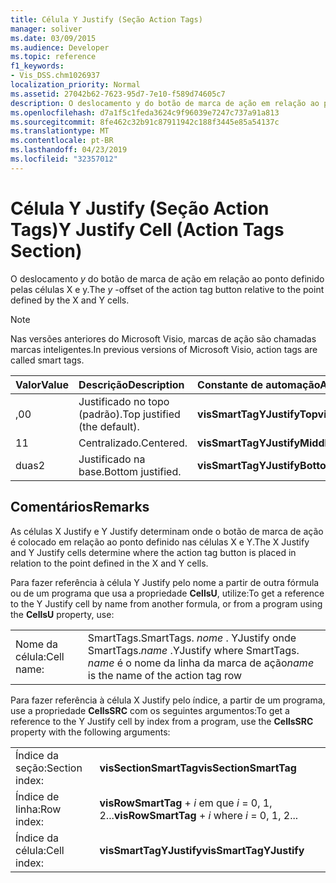 ```yaml
---
title: Célula Y Justify (Seção Action Tags)
manager: soliver
ms.date: 03/09/2015
ms.audience: Developer
ms.topic: reference
f1_keywords:
- Vis_DSS.chm1026937
localization_priority: Normal
ms.assetid: 27042b62-7623-95d7-7e10-f589d74605c7
description: O deslocamento y do botão de marca de ação em relação ao ponto definido pelas células X e Y.
ms.openlocfilehash: d7a1f5c1feda3624c9f96039e7247c737a91a813
ms.sourcegitcommit: 8fe462c32b91c87911942c188f3445e85a54137c
ms.translationtype: MT
ms.contentlocale: pt-BR
ms.lasthandoff: 04/23/2019
ms.locfileid: "32357012"
---
```

# <a name="y-justify-cell-action-tags-section"></a><span data-ttu-id="3ed64-103">Célula Y Justify (Seção Action Tags)</span><span class="sxs-lookup"><span data-stu-id="3ed64-103">Y Justify Cell (Action Tags Section)</span></span>

<span data-ttu-id="3ed64-104">O deslocamento *y* do botão de marca de ação em relação ao ponto definido pelas células X e y.</span><span class="sxs-lookup"><span data-stu-id="3ed64-104">The  *y*  -offset of the action tag button relative to the point defined by the X and Y cells.</span></span> 
  
> [!NOTE]
> <span data-ttu-id="3ed64-105">Nas versões anteriores do Microsoft Visio, marcas de ação são chamadas marcas inteligentes.</span><span class="sxs-lookup"><span data-stu-id="3ed64-105">In previous versions of Microsoft Visio, action tags are called smart tags.</span></span> 
  
|<span data-ttu-id="3ed64-106">**Valor**</span><span class="sxs-lookup"><span data-stu-id="3ed64-106">**Value**</span></span>|<span data-ttu-id="3ed64-107">**Descrição**</span><span class="sxs-lookup"><span data-stu-id="3ed64-107">**Description**</span></span>|<span data-ttu-id="3ed64-108">**Constante de automação**</span><span class="sxs-lookup"><span data-stu-id="3ed64-108">**Automation constant**</span></span>|
|:-----|:-----|:-----|
| <span data-ttu-id="3ed64-109">,0</span><span class="sxs-lookup"><span data-stu-id="3ed64-109">0</span></span>  <br/> | <span data-ttu-id="3ed64-110">Justificado no topo (padrão).</span><span class="sxs-lookup"><span data-stu-id="3ed64-110">Top justified (the default).</span></span>  <br/> |<span data-ttu-id="3ed64-111">**visSmartTagYJustifyTop**</span><span class="sxs-lookup"><span data-stu-id="3ed64-111">**visSmartTagYJustifyTop**</span></span> <br/> |
| <span data-ttu-id="3ed64-112">1</span><span class="sxs-lookup"><span data-stu-id="3ed64-112">1</span></span>  <br/> | <span data-ttu-id="3ed64-113">Centralizado.</span><span class="sxs-lookup"><span data-stu-id="3ed64-113">Centered.</span></span>  <br/> |<span data-ttu-id="3ed64-114">**visSmartTagYJustifyMiddle**</span><span class="sxs-lookup"><span data-stu-id="3ed64-114">**visSmartTagYJustifyMiddle**</span></span> <br/> |
| <span data-ttu-id="3ed64-115">duas</span><span class="sxs-lookup"><span data-stu-id="3ed64-115">2</span></span>  <br/> | <span data-ttu-id="3ed64-116">Justificado na base.</span><span class="sxs-lookup"><span data-stu-id="3ed64-116">Bottom justified.</span></span>  <br/> |<span data-ttu-id="3ed64-117">**visSmartTagYJustifyBottom**</span><span class="sxs-lookup"><span data-stu-id="3ed64-117">**visSmartTagYJustifyBottom**</span></span> <br/> |
   
## <a name="remarks"></a><span data-ttu-id="3ed64-118">Comentários</span><span class="sxs-lookup"><span data-stu-id="3ed64-118">Remarks</span></span>

<span data-ttu-id="3ed64-119">As células X Justify e Y Justify determinam onde o botão de marca de ação é colocado em relação ao ponto definido nas células X e Y.</span><span class="sxs-lookup"><span data-stu-id="3ed64-119">The X Justify and Y Justify cells determine where the action tag button is placed in relation to the point defined in the X and Y cells.</span></span>
  
<span data-ttu-id="3ed64-120">Para fazer referência à célula Y Justify pelo nome a partir de outra fórmula ou de um programa que usa a propriedade **CellsU**, utilize:</span><span class="sxs-lookup"><span data-stu-id="3ed64-120">To get a reference to the Y Justify cell by name from another formula, or from a program using the **CellsU** property, use:</span></span> 
  
|||
|:-----|:-----|
| <span data-ttu-id="3ed64-121">Nome da célula:</span><span class="sxs-lookup"><span data-stu-id="3ed64-121">Cell name:</span></span>  <br/> | <span data-ttu-id="3ed64-122">SmartTags.</span><span class="sxs-lookup"><span data-stu-id="3ed64-122">SmartTags.</span></span>  <span data-ttu-id="3ed64-123">*nome* . YJustify onde SmartTags.</span><span class="sxs-lookup"><span data-stu-id="3ed64-123">*name*  .YJustify           where SmartTags.</span></span> <span data-ttu-id="3ed64-124">*name*  é o nome da linha da marca de ação</span><span class="sxs-lookup"><span data-stu-id="3ed64-124">*name*  is the name of the action tag row</span></span>  <br/> |
   
<span data-ttu-id="3ed64-125">Para fazer referência à célula X Justify pelo índice, a partir de um programa, use a propriedade **CellsSRC** com os seguintes argumentos:</span><span class="sxs-lookup"><span data-stu-id="3ed64-125">To get a reference to the Y Justify cell by index from a program, use the **CellsSRC** property with the following arguments:</span></span> 
  
|||
|:-----|:-----|
| <span data-ttu-id="3ed64-126">Índice da seção:</span><span class="sxs-lookup"><span data-stu-id="3ed64-126">Section index:</span></span>  <br/> |<span data-ttu-id="3ed64-127">**visSectionSmartTag**</span><span class="sxs-lookup"><span data-stu-id="3ed64-127">**visSectionSmartTag**</span></span> <br/> |
| <span data-ttu-id="3ed64-128">Índice de linha:</span><span class="sxs-lookup"><span data-stu-id="3ed64-128">Row index:</span></span>  <br/> |<span data-ttu-id="3ed64-129">**visRowSmartTag** +  *i*            em que  *i*  = 0, 1, 2...</span><span class="sxs-lookup"><span data-stu-id="3ed64-129">**visRowSmartTag** +  *i*            where  *i*  = 0, 1, 2...</span></span>  <br/> |
| <span data-ttu-id="3ed64-130">Índice da célula:</span><span class="sxs-lookup"><span data-stu-id="3ed64-130">Cell index:</span></span>  <br/> |<span data-ttu-id="3ed64-131">**visSmartTagYJustify**</span><span class="sxs-lookup"><span data-stu-id="3ed64-131">**visSmartTagYJustify**</span></span> <br/> |
   

